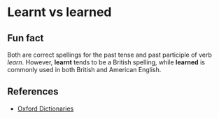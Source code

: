 # Learnt vs learned

## Fun fact

Both are correct spellings for the past tense and past participle of verb
*learn*. However, **learnt** tends to be a British spelling, while **learned**
is commonly used in both British and American English.

## References

- [Oxford Dictionaries](https://en.oxforddictionaries.com/usage/learnt-vs-learned)
